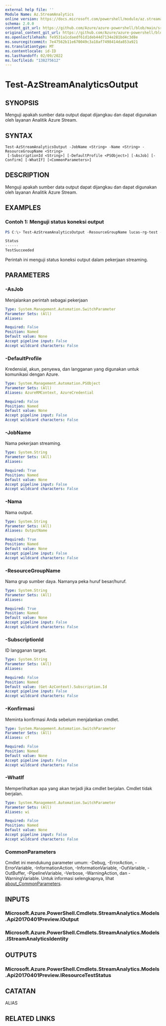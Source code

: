 ```yaml
---
external help file: ''
Module Name: Az.StreamAnalytics
online version: https://docs.microsoft.com/powershell/module/az.streamanalytics/test-azstreamanalyticsoutput
schema: 2.0.0
content_git_url: https://github.com/Azure/azure-powershell/blob/main/src/StreamAnalytics/help/Test-AzStreamAnalyticsOutput.md
original_content_git_url: https://github.com/Azure/azure-powershell/blob/main/src/StreamAnalytics/help/Test-AzStreamAnalyticsOutput.md
ms.openlocfilehash: fe9531a1cdaedf61d1deb44d7134e281bd4c3d8e
ms.sourcegitcommit: 7e47562b11e670049c3a18af7498414da853a921
ms.translationtype: MT
ms.contentlocale: id-ID
ms.lasthandoff: 02/09/2022
ms.locfileid: "138275612"
---
```

# Test-AzStreamAnalyticsOutput

## SYNOPSIS
Menguji apakah sumber data output dapat dijangkau dan dapat digunakan oleh layanan Analitik Azure Stream.

## SYNTAX

```
Test-AzStreamAnalyticsOutput -JobName <String> -Name <String> -ResourceGroupName <String>
 [-SubscriptionId <String>] [-DefaultProfile <PSObject>] [-AsJob] [-Confirm] [-WhatIf] [<CommonParameters>]
```

## DESCRIPTION
Menguji apakah sumber data output dapat dijangkau dan dapat digunakan oleh layanan Analitik Azure Stream.

## EXAMPLES

### Contoh 1: Menguji status koneksi output
```powershell
PS C:\> Test-AzStreamAnalyticsOutput -ResourceGroupName lucas-rg-test -JobName sajob-01-pwsh -Name output-01

Status
------
TestSucceeded
```

Perintah ini menguji status koneksi output dalam pekerjaan streaming.

## PARAMETERS

### -AsJob
Menjalankan perintah sebagai pekerjaan

```yaml
Type: System.Management.Automation.SwitchParameter
Parameter Sets: (All)
Aliases:

Required: False
Position: Named
Default value: None
Accept pipeline input: False
Accept wildcard characters: False
```

### -DefaultProfile
Kredensial, akun, penyewa, dan langganan yang digunakan untuk komunikasi dengan Azure.

```yaml
Type: System.Management.Automation.PSObject
Parameter Sets: (All)
Aliases: AzureRMContext, AzureCredential

Required: False
Position: Named
Default value: None
Accept pipeline input: False
Accept wildcard characters: False
```

### -JobName
Nama pekerjaan streaming.

```yaml
Type: System.String
Parameter Sets: (All)
Aliases:

Required: True
Position: Named
Default value: None
Accept pipeline input: False
Accept wildcard characters: False
```

### -Nama
Nama output.

```yaml
Type: System.String
Parameter Sets: (All)
Aliases: OutputName

Required: True
Position: Named
Default value: None
Accept pipeline input: False
Accept wildcard characters: False
```

### -ResourceGroupName
Nama grup sumber daya.
Namanya peka huruf besar/huruf.

```yaml
Type: System.String
Parameter Sets: (All)
Aliases:

Required: True
Position: Named
Default value: None
Accept pipeline input: False
Accept wildcard characters: False
```

### -SubscriptionId
ID langganan target.

```yaml
Type: System.String
Parameter Sets: (All)
Aliases:

Required: False
Position: Named
Default value: (Get-AzContext).Subscription.Id
Accept pipeline input: False
Accept wildcard characters: False
```

### -Konfirmasi
Meminta konfirmasi Anda sebelum menjalankan cmdlet.

```yaml
Type: System.Management.Automation.SwitchParameter
Parameter Sets: (All)
Aliases: cf

Required: False
Position: Named
Default value: None
Accept pipeline input: False
Accept wildcard characters: False
```

### -WhatIf
Memperlihatkan apa yang akan terjadi jika cmdlet berjalan.
Cmdlet tidak berjalan.

```yaml
Type: System.Management.Automation.SwitchParameter
Parameter Sets: (All)
Aliases: wi

Required: False
Position: Named
Default value: None
Accept pipeline input: False
Accept wildcard characters: False
```

### CommonParameters
Cmdlet ini mendukung parameter umum: -Debug, -ErrorAction, -ErrorVariable, -InformationAction, -InformationVariable, -OutVariable, -OutBuffer, -PipelineVariable, -Verbose, -WarningAction, dan -WarningVariable. Untuk informasi selengkapnya, lihat [about_CommonParameters](http://go.microsoft.com/fwlink/?LinkID=113216).

## INPUTS

### Microsoft.Azure.PowerShell.Cmdlets.StreamAnalytics.Models.Api20170401Preview.IOutput

### Microsoft.Azure.PowerShell.Cmdlets.StreamAnalytics.Models.IStreamAnalyticsIdentity

## OUTPUTS

### Microsoft.Azure.PowerShell.Cmdlets.StreamAnalytics.Models.Api20170401Preview.IResourceTestStatus

## CATATAN

ALIAS

## RELATED LINKS

